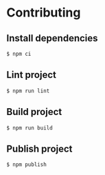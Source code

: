 # Contributing

## Install dependencies

```console
$ npm ci
```

## Lint project

```console
$ npm run lint
```

## Build project

```console
$ npm run build
```

## Publish project

```console
$ npm publish
```
